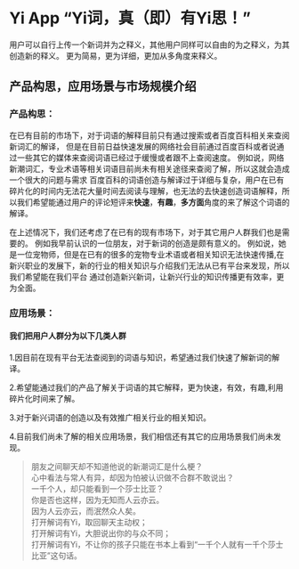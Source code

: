 # Yi App “Yi词，真（即）有Yi思！”
用户可以自行上传一个新词并为之释义，其他用户同样可以自由的为之释义，为其创造新的释义。
更为简易，更为详细，更加从多角度来释义。

## 产品构思，应用场景与市场规模介绍


### 产品构思：

在已有目前的市场下，对于词语的解释目前只有通过搜索或者百度百科相关来查阅新词汇的解译，
但是在目前日益快速发展的网络社会目前通过百度百科或者说通过一些其它的媒体来查阅词语已经过于缓慢或者跟不上查阅速度。
例如说，网络新潮词汇，专业术语等相关词语目前尚未有相关途径来查阅了解，所以这就会造成一个很大的问题与需求
百度百科的词语创造与解译过于详细与复杂，用户在已有碎片化的时间内无法花大量时间去阅读与理解，也无法的去快速创造词语解释，所以我们希望能通过用户的评论短评来**快速**，**有趣**，**多方面**角度的来了解这个词语的解译。


在上述情况下，我们还考虑了在已有的现有市场下，对于其它用户人群我们也是需要的。
例如我早前认识的一位朋友，对于新词的创造是颇有意义的。
例如说，她是一位宠物师，但是在已有的很多的宠物专业术语或者相关知识无法快速传播,在新兴职业的发展下，新的行业的相关知识与介绍我们无法从已有平台来发现，所以我们希望能在我们平台
通过创造新兴新词，让新兴行业的知识传播更有效率，更为全面。


### 应用场景：

#### 我们把用户人群分为以下几类人群

1.因目前在现有平台无法查阅到的词语与知识，希望通过我们快速了解新词的解译。

2.希望能通过我们的产品了解关于词语的其它解释，更为快速，有效，有趣,利用碎片化时间来了解。

3.对于新兴词语的创造以及有效推广相关行业的相关知识。

4.目前我们尚未了解的相关应用场景，我们相信还有其它的应用场景我们尚未发现。


> 朋友之间聊天却不知道他说的新潮词汇是什么梗？  
> 心中看法与常人有异，却因为怕被认识做不合群不敢说出？  
> 一千个人，却只能看到一个莎士比亚？  
> 你是否也这样，因为无知而人云亦云。  
> 因为人云亦云，而泯然众人矣。  
> 打开解词有Yi，取回聊天主动权；  
> 打开解词有Yi，大胆说出你的与众不同；  
> 打开解词有Yi，不让你的孩子只能在书本上看到“一千个人就有一千个莎士比亚”这句话。  
